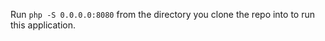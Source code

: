 Run ``` php -S 0.0.0.0:8080 ``` from the directory you clone the repo into to run this application.
